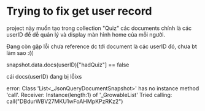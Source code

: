 # Trying to fix get user record

project này muốn tạo trong collection "Quiz" các documents chính là các userID để dễ quản lý
và display màn hình home của mỗi người.

Đang còn gặp lỗi chưa reference dc tới document là các userID đó, chưa bt làm sao :((

snapshot.data.docs(userID)["hadQuiz"] == false

cái docs(userID) đang bị lỗixs

error:
Class 'List<_JsonQueryDocumentSnapshot>' has no instance method 'call'.
Receiver: Instance(length:1) of '_GrowableList'
Tried calling: call("DBdurWBV27MKU1wFoAHMpKPzRKz2")
